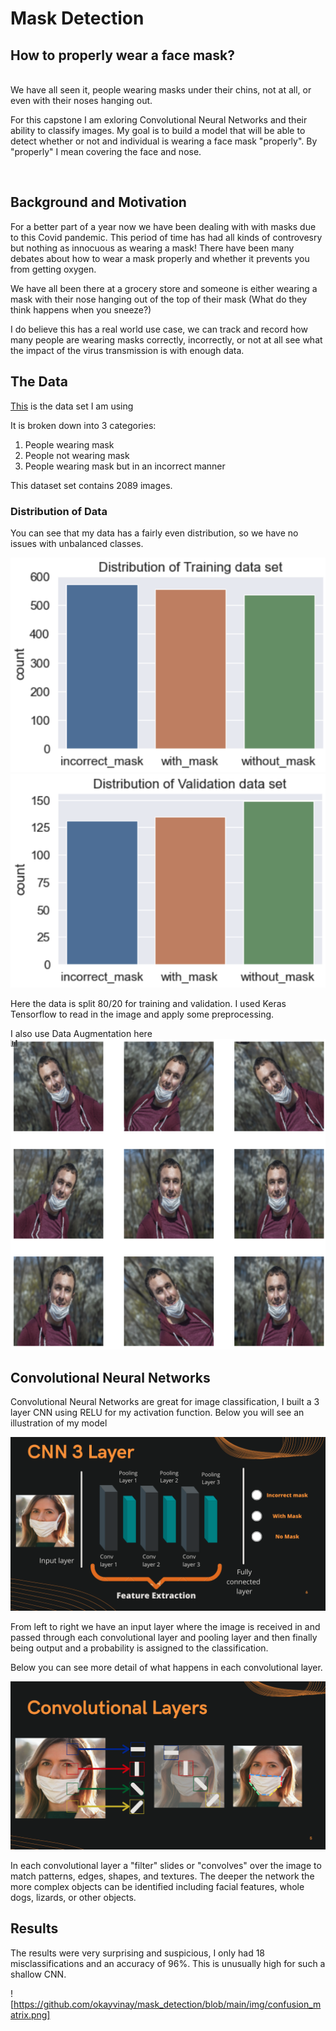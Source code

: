 # Mask Detection

## How to properly wear a face mask?

<br/>
We have all seen it, people wearing masks under their chins, not at all, or even with their noses hanging out. 

For this capstone I am exloring Convolutional Neural Networks and their ability to classify images. My goal is to build a model that will be able to detect whether or not and individual is wearing a face mask "properly". By "properly" I mean covering the face and nose. 
<br/>

<br/>



## Background and Motivation

For a better part of a year now we have been dealing with with masks due to this Covid pandemic. This period of time has had all kinds of controvesry but nothing as innocuous as wearing a mask! There have been many debates about how to wear a mask properly and whether it prevents you from getting oxygen. 

We have all been there at a grocery store and someone is either wearing a mask with their nose hanging out of the top of their mask (What do they think happens when you sneeze?)

I do believe this has a real world use case, we can track and record how many people are wearing masks correctly, incorrectly, or not at all see what the impact of the virus transmission is with enough data. 

## The Data

[This](https://www.kaggle.com/spandanpatnaik09/face-mask-detectormask-not-mask-incorrect-mask) is the data set I am using

It is broken down into 3 categories:

1. People wearing mask
2. People not wearing mask
3. People wearing mask but in an incorrect manner

This dataset set contains 2089 images. 

### Distribution of Data

You can see that my data has a fairly even distribution, so we have no issues with unbalanced classes.

![alt text](https://github.com/okayvinay/mask_detection/blob/main/img/train_dist.png) ![alt text](https://github.com/okayvinay/mask_detection/blob/main/img/Validation_dist.png)

Here the data is split 80/20 for training and validation. I used Keras Tensorflow to read in the image and apply some preprocessing. 

I also use Data Augmentation here
![alt text](https://github.com/okayvinay/mask_detection/blob/main/img/augmented.png)


## Convolutional Neural Networks 
Convolutional Neural Networks are great for image classification, I built a 3 layer CNN using RELU for my activation function. Below you will see an illustration of my model

![alt text](https://github.com/okayvinay/mask_detection/blob/main/img/Screen%20Shot%202021-01-14%20at%2012.39.50%20PM.png)

From left to right we have an input layer where the image is received in and passed through each convolutional layer and pooling layer and then finally being output and a probability is assigned to the classification. 

Below you can see more detail of what happens in each convolutional layer. 

![alt text](https://github.com/okayvinay/mask_detection/blob/main/img/Screen%20Shot%202021-01-14%20at%2012.40.04%20PM.png)

In each convolutional layer a "filter" slides or "convolves" over the image to match patterns, edges, shapes, and textures. The deeper the network the more complex objects can be identified including facial features, whole dogs, lizards, or other objects. 


## Results 
The results were very surprising and suspicious, I only had 18 misclassifications and an accuracy of 96%. This is unusually high for such a shallow CNN. 

![https://github.com/okayvinay/mask_detection/blob/main/img/confusion_matrix.png]


